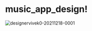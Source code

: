 # music_app_design!
![designervivek0-20211218-0001](https://user-images.githubusercontent.com/74558294/147054445-ab09f07a-2a0f-4c06-bee8-d67be6cce8f1.jpg)


